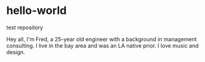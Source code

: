 # hello-world
test repository

Hey all, I'm Fred, a 25-year old engineer with a background in management consulting. I live in the bay area and was an LA native prior. I love music and design. 
